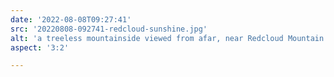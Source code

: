 ```yaml
---
date: '2022-08-08T09:27:41'
src: '20220808-092741-redcloud-sunshine.jpg'
alt: 'a treeless mountainside viewed from afar, near Redcloud Mountain'
aspect: '3:2'

---
```

